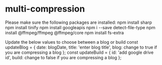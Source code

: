 # multi-compression
Please make sure the following packages are installed:
 npm install sharp
  npm install tinify
   npm install googleapis
    npm i --save detect-file-type
     npm install @ffmpeg/ffmpeg @ffmpeg/core
      npm install fs-extra

Update the below values to choose between a blog or build 
const updateBlog = { date: blogDate, title: 'enter blog title', blog: change to true if you are compressing a blog }; 
const updateBuild = { id: 'add google drive id', build: change to false if you are compressing a blog };